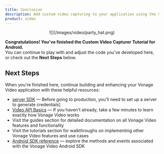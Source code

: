 ```yaml
---
title: Conclusion
description: Add custom video capturing to your application using the Vonage Video API.
product: video
---
```


<center>![](/images/video/party_hat.png)</center>

**Congratulations! You've finished the Custom Video Capturer Tutorial for Android.**  
You can continue to play with and adjust the code you've developed here, or check out the **Next Steps** below.

## Next Steps

When you're finished here, continue building and enhancing your Vonage Video application with these helpful resources:

* [server SDK](/video/server-sdks/overview) — Before going to production, you'll need to set up a server to generate credentials]
* [Video API Basics](/developer/guides/basics) — If you haven't already, take a few minutes to learn exactly how Vonage Video works
* Visit the guides section for detailed documentation on all Vonage Video features and functionality
* Visit the tutorials section for walkthroughs on implementing other Vonage Video features and use cases
* [Android SDK reference](/sdk/stitch/video-android-reference/) — explore the methods and events associated with the Vonage Video Android SDK
